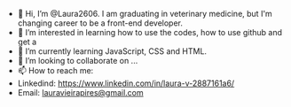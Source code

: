 - 👋 Hi, I’m @Laura2606. I am graduating in veterinary medicine, but I'm changing  career to be a front-end developer.
- 👀 I’m interested in learning how to use the codes, how to use github and get a 
- 🌱 I’m currently learning JavaScript, CSS and HTML.
- 💞️ I’m looking to collaborate on ...
- 📫 How to reach me: 
- Linkedind: https://www.linkedin.com/in/laura-v-2887161a6/
- Email: lauravieirapires@gmail.com                       

<!---
Laura2606/Laura2606 is a ✨ special ✨ repository because its `README.md` (this file) appears on your GitHub profile.
You can click the Preview link to take a look at your changes.
--->
